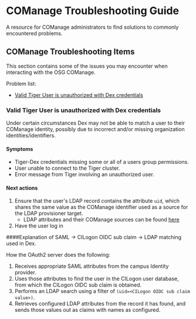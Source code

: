 COManage Troubleshooting Guide
==============================

A resource for COManage administrators to find solutions to commonly encountered problems.


COManage Troubleshooting Items
----
This section contains some of the issues you may encounter when interacting with the OSG COManage.

Problem list:

 - [Valid Tiger User is unauthorized with Dex credentials](#valid-tiger-user-is-unauthorized-with-dex-credentials)

### Valid Tiger User is unauthorized with Dex credentials

Under certain circumstances Dex may not be able to match a user to their COManage identity,
 possibly due to incorrect and/or missing organization identities/identifiers.

#### Symptoms

 - Tiger-Dex credentials missing some or all of a users group permissions.
 - User unable to connect to the Tiger cluster.
 - Error message from Tiger involving an unauthorized user.

#### Next actions

1. Ensure that the user's LDAP record contains the attribute `uid`,
 which shares the same value as the COManage identifier used as a source for the LDAP provisioner target.
    - LDAP attributes and their COManage sources can be found [here](https://registry.cilogon.org/registry/ldap_provisioner/co_ldap_provisioner_targets/edit/6)
1. Have the user log in

####Explanation of SAML -> CILogon OIDC sub claim -> LDAP matching used in Dex.

How the OAuth2 server does the following:

1. Receives appropriate SAML attributes from the campus Identity provider.
1. Uses those attributes to find the user in the CILogon user database,
 from which the CILogon OIDC sub claim is obtained.
1. Performs an LDAP search using a filter of `(uid=<CILogon OIDC sub claim value>)`.
1. Retrieves configured LDAP attributes from the record it has found,
 and sends those values out as claims with names as configured.
